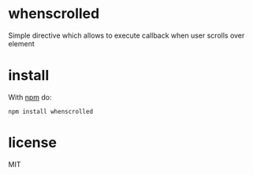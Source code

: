 # whenscrolled

Simple directive which allows to execute callback when user scrolls over element

# install

With [npm](https://npmjs.org) do:

```
npm install whenscrolled
```

# license

MIT
